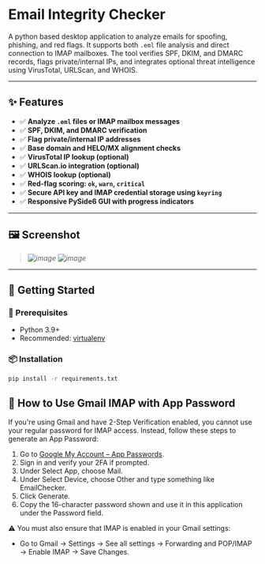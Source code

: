 # Email Integrity Checker

A python based desktop application to analyze emails for spoofing, phishing, and red flags. It supports both `.eml` file analysis and direct connection to IMAP mailboxes. The tool verifies SPF, DKIM, and DMARC records, flags private/internal IPs, and integrates optional threat intelligence using VirusTotal, URLScan, and WHOIS.

---

## ✨ Features

- ✅ **Analyze `.eml` files or IMAP mailbox messages**
- ✅ **SPF, DKIM, and DMARC verification**
- ✅ **Flag private/internal IP addresses**
- ✅ **Base domain and HELO/MX alignment checks**
- ✅ **VirusTotal IP lookup (optional)**
- ✅ **URLScan.io integration (optional)**
- ✅ **WHOIS lookup (optional)**
- ✅ **Red-flag scoring: `ok`, `warn`, `critical`**
- ✅ **Secure API key and IMAP credential storage using `keyring`**
- ✅ **Responsive PySide6 GUI with progress indicators**

---

## 🖼️ Screenshot

> _![image](https://github.com/user-attachments/assets/b40f5770-edfe-4473-bc07-441ef4277676)_
> _![image](https://github.com/user-attachments/assets/12583ef6-403a-4fb4-85c1-9d047770c5f7)_


---

## 🚀 Getting Started

### 🔧 Prerequisites

- Python 3.9+
- Recommended: [virtualenv](https://virtualenv.pypa.io/en/latest/)

### 📦 Installation

```bash
pip install -r requirements.txt
```

## 🔐 How to Use Gmail IMAP with App Password
If you're using Gmail and have 2-Step Verification enabled, you cannot use your regular password for IMAP access. Instead, follow these steps to generate an App Password:
1. Go to [Google My Account – App Passwords](https://myaccount.google.com/apppasswords).
2. Sign in and verify your 2FA if prompted.
3. Under Select App, choose Mail.
4. Under Select Device, choose Other and type something like EmailChecker.
5. Click Generate.
6. Copy the 16-character password shown and use it in this application under the Password field.

⚠️ You must also ensure that IMAP is enabled in your Gmail settings:
- Go to Gmail → Settings → See all settings → Forwarding and POP/IMAP → Enable IMAP → Save Changes.
